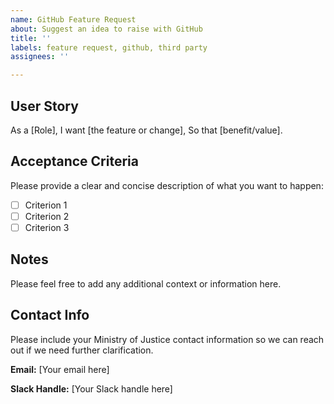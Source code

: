 ```yaml
---
name: GitHub Feature Request
about: Suggest an idea to raise with GitHub
title: ''
labels: feature request, github, third party
assignees: ''

---
```


## User Story
As a [Role],
I want [the feature or change],
So that [benefit/value].

## Acceptance Criteria

Please provide a clear and concise description of what you want to happen:

- [ ] Criterion 1
- [ ] Criterion 2
- [ ] Criterion 3

## Notes

Please feel free to add any additional context or information here.

## Contact Info

Please include your Ministry of Justice contact information so we can reach out if we need further clarification.

**Email:** [Your email here]

**Slack Handle:** [Your Slack handle here]
